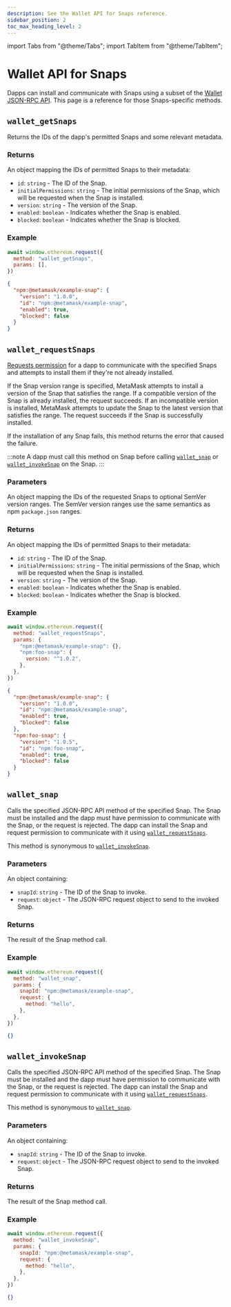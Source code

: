 ```yaml
---
description: See the Wallet API for Snaps reference.
sidebar_position: 2
toc_max_heading_level: 2
---
```


import Tabs from "@theme/Tabs";
import TabItem from "@theme/TabItem";

# Wallet API for Snaps

Dapps can install and communicate with Snaps using a subset of the
[Wallet JSON-RPC API](/sdk/evm/connect/reference/json-rpc-api).
This page is a reference for those Snaps-specific methods.

## `wallet_getSnaps`

Returns the IDs of the dapp's permitted Snaps and some relevant metadata.

### Returns

An object mapping the IDs of permitted Snaps to their metadata:

- `id`: `string` - The ID of the Snap.
- `initialPermissions`: `string` - The initial permissions of the Snap, which will be requested when
  the Snap is installed.
- `version`: `string` - The version of the Snap.
- `enabled`: `boolean` - Indicates whether the Snap is enabled.
- `blocked`: `boolean` - Indicates whether the Snap is blocked.

### Example

<Tabs>
<TabItem value="Request">

```js
await window.ethereum.request({
  method: "wallet_getSnaps",
  params: [],
})
```

</TabItem>
<TabItem value="Result">

```json
{
  "npm:@metamask/example-snap": {
    "version": "1.0.0",
    "id": "npm:@metamask/example-snap",
    "enabled": true,
    "blocked": false
  }
}
```

</TabItem>
</Tabs>

## `wallet_requestSnaps`

[Requests permission](../how-to/request-permissions.md#request-permissions-from-a-dapp) for a dapp
to communicate with the specified Snaps and attempts to install them if they're not already installed.

If the Snap version range is specified, MetaMask attempts to install a version of the Snap that
satisfies the range.
If a compatible version of the Snap is already installed, the request succeeds.
If an incompatible version is installed, MetaMask attempts to update the Snap to the latest version
that satisfies the range.
The request succeeds if the Snap is successfully installed.

If the installation of any Snap fails, this method returns the error that caused the failure.

:::note
A dapp must call this method on Snap before calling [`wallet_snap`](#wallet_snap) or
[`wallet_invokeSnap`](#wallet_invokesnap) on the Snap.
:::

### Parameters

An object mapping the IDs of the requested Snaps to optional SemVer version ranges.
The SemVer version ranges use the same semantics as npm `package.json` ranges.

### Returns

An object mapping the IDs of permitted Snaps to their metadata:

- `id`: `string` - The ID of the Snap.
- `initialPermissions`: `string` - The initial permissions of the Snap, which will be requested when
  the Snap is installed.
- `version`: `string` - The version of the Snap.
- `enabled`: `boolean` - Indicates whether the Snap is enabled.
- `blocked`: `boolean` - Indicates whether the Snap is blocked.

### Example

<Tabs>
<TabItem value="Request">

```js
await window.ethereum.request({
  method: "wallet_requestSnaps",
  params: {
    "npm:@metamask/example-snap": {},
    "npm:foo-snap": {
      version: "^1.0.2",
    },
  },
})
```

</TabItem>
<TabItem value="Result">

```json
{
  "npm:@metamask/example-snap": {
    "version": "1.0.0",
    "id": "npm:@metamask/example-snap",
    "enabled": true,
    "blocked": false
  },
  "npm:foo-snap": {
    "version": "1.0.5",
    "id": "npm:foo-snap",
    "enabled": true,
    "blocked": false
  }
}
```

</TabItem>
</Tabs>

## `wallet_snap`

Calls the specified JSON-RPC API method of the specified Snap.
The Snap must be installed and the dapp must have permission to communicate with the Snap, or the
request is rejected.
The dapp can install the Snap and request permission to communicate with it using
[`wallet_requestSnaps`](#wallet_requestsnaps).

This method is synonymous to [`wallet_invokeSnap`](#wallet_invokesnap).

### Parameters

An object containing:

- `snapId`: `string` - The ID of the Snap to invoke.
- `request`: `object` - The JSON-RPC request object to send to the invoked Snap.

### Returns

The result of the Snap method call.

### Example

<Tabs>
<TabItem value="Request">

```js
await window.ethereum.request({
  method: "wallet_snap",
  params: {
    snapId: "npm:@metamask/example-snap",
    request: {
      method: "hello",
    },
  },
})
```

</TabItem>
<TabItem value="Result">

```json
{}
```

</TabItem>
</Tabs>

## `wallet_invokeSnap`

Calls the specified JSON-RPC API method of the specified Snap.
The Snap must be installed and the dapp must have permission to communicate with the Snap, or the
request is rejected.
The dapp can install the Snap and request permission to communicate with it using
[`wallet_requestSnaps`](#wallet_requestsnaps).

This method is synonymous to [`wallet_snap`](#wallet_snap).

### Parameters

An object containing:

- `snapId`: `string` - The ID of the Snap to invoke.
- `request`: `object` - The JSON-RPC request object to send to the invoked Snap.

### Returns

The result of the Snap method call.

### Example

<Tabs>
<TabItem value="Request">

```js
await window.ethereum.request({
  method: "wallet_invokeSnap",
  params: {
    snapId: "npm:@metamask/example-snap",
    request: {
      method: "hello",
    },
  },
})
```

</TabItem>
<TabItem value="Result">

```json
{}
```

</TabItem>
</Tabs>
